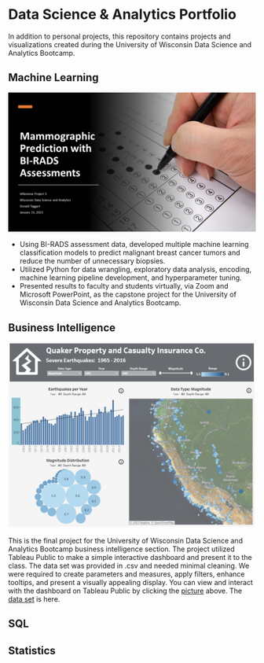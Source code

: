# Data Science & Analytics Portfolio
In addition to personal projects, this repository contains projects and visualizations created during the University of Wisconsin Data Science and Analytics Bootcamp.

## Machine Learning

[![](/Mammographic%20Prediction%20with%20BI-RADS%20Assessments/Milestone_Project_3_Cover_Slide.png)](/Mammographic%20Prediction%20with%20BI-RADS%20Assessments/)

*	Using BI-RADS assessment data, developed multiple machine learning classification models to predict malignant breast cancer tumors and reduce the number of unnecessary biopsies.
*	Utilized Python for data wrangling, exploratory data analysis, encoding, machine learning pipeline development, and hyperparameter tuning.
*	Presented results to faculty and students virtually, via Zoom and Microsoft PowerPoint, as the capstone project for the University of Wisconsin Data Science and Analytics Bootcamp.

## Business Intelligence

[![](/Quaker_Property_and_Casualty/Screenshot_20230213_121713.png)](https://public.tableau.com/views/BusinessIntelligenceFinalProject_16763102730270/EarthquakeDashboard?:language=en-US&:display_count=n&:origin=viz_share_link)

This is the final project for the University of Wisconsin Data Science and Analytics Bootcamp business intelligence section. The project utilized Tableau Public to make a simple interactive dashboard and present it to the class.  The data set was provided in .csv and needed minimal cleaning.  We were required to create parameters and measures, apply filters, enhance tooltips, and present a visually appealing display.  You can view and interact with the dashboard on Tableau Public by clicking the [picture](https://public.tableau.com/views/BusinessIntelligenceFinalProject_16763102730270/EarthquakeDashboard?:language=en-US&:display_count=n&:origin=viz_share_link) above.  The [data set](/Quaker_Property_and_Casualty/) is here.  


## SQL

## Statistics
